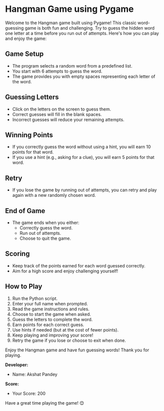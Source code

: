 # Hangman Game using Pygame

Welcome to the Hangman game built using Pygame! This classic word-guessing game is both fun and challenging. Try to guess the hidden word one letter at a time before you run out of attempts. Here's how you can play and enjoy the game:

## Game Setup

- The program selects a random word from a predefined list.
- You start with 6 attempts to guess the word.
- The game provides you with empty spaces representing each letter of the word.

## Guessing Letters

- Click on the letters on the screen to guess them.
- Correct guesses will fill in the blank spaces.
- Incorrect guesses will reduce your remaining attempts.

## Winning Points

- If you correctly guess the word without using a hint, you will earn 10 points for that word.
- If you use a hint (e.g., asking for a clue), you will earn 5 points for that word.

## Retry

- If you lose the game by running out of attempts, you can retry and play again with a new randomly chosen word.

## End of Game

- The game ends when you either:
  - Correctly guess the word.
  - Run out of attempts.
  - Choose to quit the game.

## Scoring

- Keep track of the points earned for each word guessed correctly.
- Aim for a high score and enjoy challenging yourself!

## How to Play

1. Run the Python script.
2. Enter your full name when prompted.
3. Read the game instructions and rules.
4. Choose to start the game when asked.
5. Guess the letters to complete the word.
6. Earn points for each correct guess.
7. Use hints if needed (but at the cost of fewer points).
8. Keep playing and improving your score!
9. Retry the game if you lose or choose to exit when done.

Enjoy the Hangman game and have fun guessing words! Thank you for playing.

**Developer:**
- Name: Akshat Pandey

**Score:**
- Your Score: 200

Have a great time playing the game! 😊

